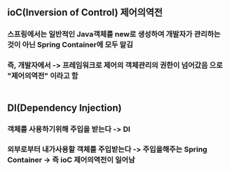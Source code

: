 ## ioC(Inversion of Control) 제어의역전
### 스프링에서는 일반적인 Java객체를 new로 생성하여 개발자가 관리하는 것이 아닌 Spring Container에 모두 맡김
### 즉, 개발자에서 -> 프레임워크로 제어의 객체관리의 권한이 넘어갔음 으로 "제어의역전" 이라고 함<br></br>

## DI(Dependency Injection)
### 객체를 사용하기위해 주입을 받는다 -> DI
### 외부로부터 내가사용할 객체를 주입받는다 -> 주입을해주는 Spring Container -> 즉 ioC 제어의역전이 일어남
